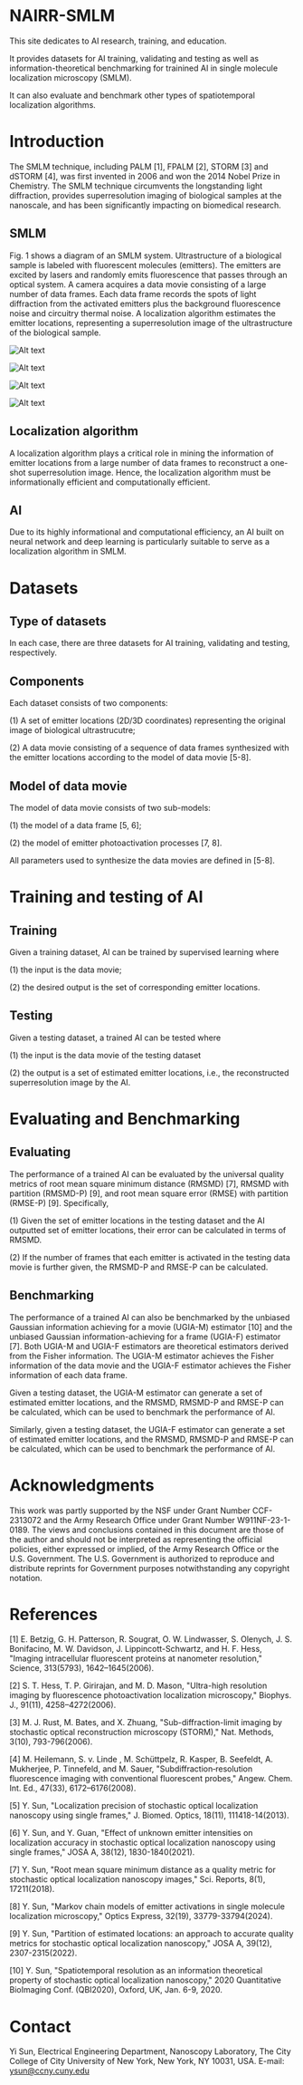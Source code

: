 # NAIRR-SMLM
This site dedicates to AI research, training, and education. 

It provides datasets for AI training, validating and testing as well as information-theoretical benchmarking for trainined AI in single molecule localization microscopy (SMLM). 

It can also evaluate and benchmark other types of spatiotemporal localization algorithms. 

# Introduction 
The SMLM technique, including PALM [1], FPALM [2], STORM [3] and dSTORM [4], was first invented in 2006 and won the 2014 Nobel Prize in Chemistry. The SMLM technique circumvents the longstanding light diffraction, provides superresolution imaging of biological samples at the nanoscale, and has been significantly impacting on biomedical research. 

## SMLM 

Fig. 1 shows a diagram of an SMLM system. Ultrastructure of a biological sample is labeled with fluorescent molecules (emitters). The emitters are excited by lasers and randomly emits fluorescence that passes through an optical system. A camera acquires a data movie consisting of a large number of data frames. Each data frame records the spots of light diffraction from the activated emitters plus the background fluorescence noise and circuitry thermal noise. A localization algorithm estimates the emitter locations, representing a superresolution image of the ultrastructure of the biological sample. 

![Alt text](https://github.com/SunCCNY/NAIRR-SMLM/blob/main/Docs/Fig-SMLM-system.jpg)

![Alt text](https://github.com/SunCCNY/NAIRR-SMLM/blob/main/Docs/Fig-SMLM-system.png)

![Alt text](https://github.com/SunCCNY/NAIRR-SMLM/blob/main/Docs/Fig-SMLM-system-2.png)

![Alt text](https://github.com/SunCCNY/NAIRR-SMLM/blob/main/Docs/Fig-SMLM-system-3.png)

## Localization algorithm
A localization algorithm plays a critical role in mining the information of emitter locations from a large number of data frames to reconstruct a one-shot superresolution image. Hence, the localization algorithm must be informationally efficient and computationally efficient.  

## AI
Due to its highly informational and computational efficiency, an AI built on neural network and deep learning is particularly suitable to serve as a localization algorithm in SMLM. 

# Datasets
## Type of datasets
In each case, there are three datasets for AI training, validating and testing, respectively.

## Components 
Each dataset consists of two components:

(1) A set of emitter locations (2D/3D coordinates) representing the original image of biological ultrastrucutre; 

(2) A data movie consisting of a sequence of data frames synthesized with the emitter locations according to the model of data movie [5-8]. 

## Model of data movie
The model of data movie consists of two sub-models: 

(1) the model of a data frame [5, 6]; 

(2) the model of emitter photoactivation processes [7, 8]. 

All parameters used to synthesize the data movies are defined in [5-8]. 

# Training and testing of AI
## Training
Given a training dataset, AI can be trained by supervised learning where 

(1) the input is the data movie; 

(2) the desired output is the set of corresponding emitter locations. 

## Testing 
Given a testing dataset, a trained AI can be tested where 

(1) the input is the data movie of the testing dataset

(2) the output is a set of estimated emitter locations, i.e., the reconstructed superresolution image by the AI. 

# Evaluating and Benchmarking
## Evaluating
The performance of a trained AI can be evaluated by the universal quality metrics of root mean square minimum distance (RMSMD) [7], RMSMD with partition (RMSMD-P) [9], and root mean square error (RMSE) with partition (RMSE-P) [9]. Specifically, 

(1) Given the set of emitter locations in the testing dataset and the AI outputted set of emitter locations, their error can be calculated in terms of RMSMD. 

(2) If the number of frames that each emitter is activated in the testing data movie is further given, the RMSMD-P and RMSE-P can be calculated. 

## Benchmarking
The performance of a trained AI can also be benchmarked by the unbiased Gaussian information achieving for a movie (UGIA-M) estimator [10] and the unbiased Gaussian information-achieving for a frame  (UGIA-F) estimator [7]. Both UGIA-M and UGIA-F estimators are theoretical estimators derived from the Fisher information. The UGIA-M estimator achieves the Fisher information of the data movie and the UGIA-F estimator achieves the Fisher information of each data frame. 

Given a testing dataset, the UGIA-M estimator can generate a set of estimated emitter locations, and the RMSMD, RMSMD-P and RMSE-P can be calculated, which can be used to benchmark the performance of AI. 

Similarly, given a testing dataset, the UGIA-F estimator can generate a set of estimated emitter locations, and the RMSMD, RMSMD-P and RMSE-P can be calculated, which can be used to benchmark the performance of AI. 

# Acknowledgments
This work was partly supported by the NSF under Grant Number CCF-2313072 and the Army Research Office under Grant Number W911NF-23-1-0189. The views and conclusions contained in this document are those of the author and should not be interpreted as representing the official policies, either expressed or implied, of the Army Research Office or the U.S. Government. The U.S. Government is authorized to reproduce and distribute reprints for Government purposes notwithstanding any copyright notation.

# References
[1] E. Betzig, G. H. Patterson, R. Sougrat, O. W. Lindwasser, S. Olenych, J. S. Bonifacino, M. W. Davidson, J. Lippincott-Schwartz, and H. F. Hess, "Imaging intracellular fluorescent proteins at nanometer resolution," Science, 313(5793), 1642–1645(2006). 

[2] S. T. Hess, T. P. Girirajan, and M. D. Mason, "Ultra-high resolution imaging by fluorescence photoactivation localization microscopy," Biophys. J., 91(11), 4258–4272(2006). 

[3] M. J. Rust, M. Bates, and X. Zhuang, "Sub-diffraction-limit imaging by stochastic optical reconstruction microscopy (STORM)," Nat. Methods, 3(10), 793-796(2006). 

[4] M. Heilemann, S. v. Linde , M. Schüttpelz, R. Kasper, B. Seefeldt, A. Mukherjee, P. Tinnefeld, and M. Sauer, "Subdiffraction‐resolution fluorescence imaging with conventional fluorescent probes," Angew. Chem. Int. Ed., 47(33), 6172–6176(2008). 

[5] Y. Sun, "Localization precision of stochastic optical localization nanoscopy using single frames," J. Biomed. Optics, 18(11), 111418-14(2013). 

[6] Y. Sun, and Y. Guan, "Effect of unknown emitter intensities on localization accuracy in stochastic optical localization nanoscopy using single frames," JOSA A, 38(12), 1830-1840(2021). 

[7] Y. Sun, "Root mean square minimum distance as a quality metric for stochastic optical localization nanoscopy images," Sci. Reports, 8(1), 17211(2018). 

[8] Y. Sun, "Markov chain models of emitter activations in single molecule localization microscopy," Optics Express, 32(19), 33779-33794(2024).

[9] Y. Sun, "Partition of estimated locations: an approach to accurate quality metrics for stochastic optical localization nanoscopy," JOSA A, 39(12), 2307-2315(2022).

[10] Y. Sun, "Spatiotemporal resolution as an information theoretical property of stochastic optical localization nanoscopy," 2020 Quantitative BioImaging Conf. (QBI2020), Oxford, UK, Jan. 6-9, 2020. 

# Contact
Yi Sun, Electrical Engineering Department, Nanoscopy Laboratory, The City College of City University of New York, New York, NY 10031, USA. E-mail: ysun@ccny.cuny.edu
